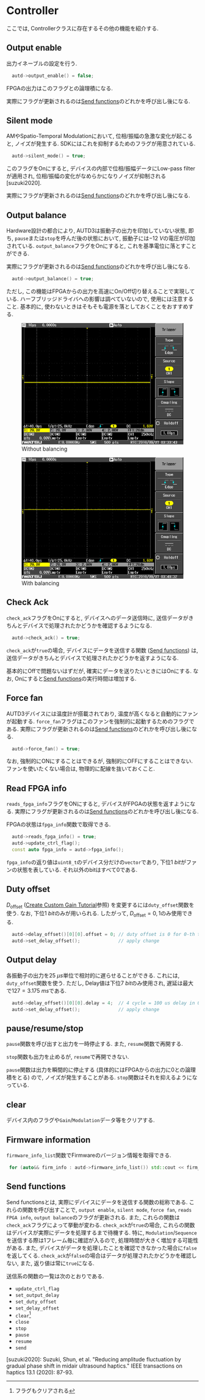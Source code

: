 # Controller

ここでは, Controllerクラスに存在するその他の機能を紹介する.

## Output enable

出力イネーブルの設定を行う.
```cpp
  autd->output_enable() = false;
```
FPGAの出力はこのフラグとの論理積になる.

実際にフラグが更新されるのは[Send functions](#send-functions)のどれかを呼び出し後になる.

## Silent mode

AMやSpatio-Temporal Modulationにおいて, 位相/振幅の急激な変化が起こると, ノイズが発生する.
SDKにはこれを抑制するためのフラグが用意されている.
```cpp
  autd->silent_mode() = true;
```
このフラグをOnにすると, デバイスの内部で位相/振幅データにLow-pass filterが適用され, 位相/振幅の変化がなめらかになりノイズが抑制される[suzuki2020].

実際にフラグが更新されるのは[Send functions](#send-functions)のどれかを呼び出し後になる.

## Output balance

Hardware設計の都合により, AUTD3は振動子の出力を印加していない状態, 即ち, `pause`または`stop`を呼んだ後の状態において, 振動子には$\SI{-12}{V}$の電圧が印加されている.
`output_balance`フラグをOnにすると, これを基準電位に落とすことができる.

実際にフラグが更新されるのは[Send functions](#send-functions)のどれかを呼び出し後になる.

```cpp
  autd->output_balance() = true;
```

ただし, この機能はFPGAからの出力を高速にOn/Off切り替えることで実現している.
ハーフブリッジドライバへの影響は調べていないので, 使用には注意すること.
基本的に, 使わないときはそもそも電源を落としておくことをおすすめする.

<figure>
  <img src="https://raw.githubusercontent.com/shinolab/autd3-library-software/master/book/src/fig/Users_Manual/no_balance.jpg"/>
  <figcaption>Without balancing</figcaption>
</figure>

<figure>
  <img src="https://raw.githubusercontent.com/shinolab/autd3-library-software/master/book/src/fig/Users_Manual/balance.jpg"/>
  <figcaption>With balancing</figcaption>
</figure>

## Check Ack

`check_ack`フラグをOnにすると, デバイスへのデータ送信時に, 送信データがきちんとデバイスで処理されたかどうかを確認するようになる.
```cpp
  autd->check_ack() = true;
```
`check_ack`が`true`の場合, デバイスにデータを送信する関数 ([Send functions](#send-functions)) は, 送信データがきちんとデバイスで処理されたかどうかを返すようになる.

基本的にOffで問題ないはずだが, 確実にデータを送りたいときにはOnにする.
なお, Onにすると[Send functions](#send-functions)の実行時間は増加する.

## Force fan

AUTD3デバイスには温度計が搭載されており, 温度が高くなると自動的にファンが起動する.
`force_fan`フラグはこのファンを強制的に起動するためのフラグである.
実際にフラグが更新されるのは[Send functions](#send-functions)のどれかを呼び出し後になる.

```cpp
  autd->force_fan() = true;
```

なお, 強制的にONにすることはできるが, 強制的にOFFにすることはできない.
ファンを使いたくない場合は, 物理的に配線を抜いておくこと.

## Read FPGA info

`reads_fpga_info`フラグをONにすると, デバイスがFPGAの状態を返すようになる.
実際にフラグが更新されるのは[Send functions](#send-functions)のどれかを呼び出し後になる.

FPGAの状態は`fpga_info`関数で取得できる.
```cpp
  autd->reads_fpga_info() = true;
  autd->update_ctrl_flag();
  const auto fpga_info = autd->fpga_info();
```
`fpga_info`の返り値は`uint8_t`のデバイス分だけの`vector`であり, 下位$\SI{1}{bit}$がファンの状態を表している.
それ以外のbitはすべて0である.

## Duty offset

$D_\text{offset}$ ([Create Custom Gain Tutorial](gain.md#create-custom-gain-tutorial)参照) を変更するには`duty_offset`関数を使う.
なお, 下位$\SI{1}{bit}$のみが用いられる.
したがって, $D_\text{offset}=0,1$のみ使用できる.

```cpp
  autd->delay_offset()[0][0].offset = 0; // duty offset is 0 for 0-th transducer 
  autd->set_delay_offset();              // apply change
```
 
## Output delay 

各振動子の出力を$\SI{25}{μs}$単位で相対的に遅らせることができる.
これには, `duty_offset`関数を使う.
ただし, Delay値は下位$\SI{7}{bit}$のみ使用され, 遅延は最大で$127=\SI{3.175}{ms}$である.

```cpp
  autd->delay_offset()[0][0].delay = 4;  // 4 cycle = 100 us delay in 0-th transducer
  autd->set_delay_offset();              // apply change
```

## pause/resume/stop

`pause`関数を呼び出すと出力を一時停止する.
また, `resume`関数で再開する.

`stop`関数も出力を止めるが, `resume`で再開できない.

`pause`関数は出力を瞬間的に停止する (具体的にはFPGAからの出力に0との論理積をとる) ので, ノイズが発生することがある.
`stop`関数はそれを抑えるようになっている.

## clear

デバイス内のフラグや`Gain`/`Modulation`データ等をクリアする.

## Firmware information

`firmware_info_list`関数でFirmwareのバージョン情報を取得できる.

```cpp
 for (auto&& firm_info : autd->firmware_info_list()) std::cout << firm_info << std::endl;
```

## Send functions

Send functionsとは, 実際にデバイスにデータを送信する関数の総称である.
これらの関数を呼び出すことで, `output enable`, `silent mode`, `force fan`, `reads FPGA info`, `output balance`のフラグが更新される.
また, これらの関数は`check_ack`フラグによって挙動が変わる.
`check_ack`が`true`の場合, これらの関数はデバイスが実際にデータを処理するまで待機する.
特に, `Modulation`/`Sequence`を送信する際は1フレーム毎に確認が入るので, 処理時間が大きく増加する可能性がある.
また, デバイスがデータを処理したことを確認できなかった場合に`false`を返してくる.
`check_ack`が`false`の場合はデータが処理されたかどうかを確認しない, また, 返り値は常に`true`になる.

送信系の関数の一覧は次のとおりである.

* `update_ctrl_flag`
* `set_output_delay`
* `set_duty_offset`
* `set_delay_offset`
* `clear`[^fn_clear]
* `close`
* `stop`
* `pause`
* `resume`
* `send`

[^fn_clear]: フラグもクリアされる

[suzuki2020]: Suzuki, Shun, et al. "Reducing amplitude fluctuation by gradual phase shift in midair ultrasound haptics." IEEE transactions on haptics 13.1 (2020): 87-93.